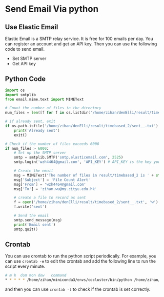 # Send Email Via python

## Use Elastic Email

Elastic Email is a SMTP relay service. It is free for 100 emails per day. You can register an account and get an API key. Then you can use the following code to send email.

- Set SMTP server
- Get API key

## Python Code

```python
import os
import smtplib
from email.mime.text import MIMEText

# Count the number of files in the directory
num_files = len([f for f in os.listdir('/home/zihan/denElli/result/timebased_2') if os.path.isfile(os.path.join('/home/zihan/denElli/result/timebased_2', f))])

# if already sent, exit
if os.path.isfile('/home/zihan/denElli/result/timebased_2/sent__.txt'):
    print('Already sent')
    exit()

# Check if the number of files exceeds 6000
if num_files > 6000:
    # Set up the SMTP server
    smtp = smtplib.SMTP('smtp.elasticemail.com', 2525)
    smtp.login('wzh4464@gmail.com', 'API_KEY') # API_KEY is the key you get from Elastic Email

    # Create the email
    msg = MIMEText('The number of files in result/timebased_2 is ' + str(num_files))
    msg['Subject'] = 'File Count Alert'
    msg['From'] = 'wzh4464@gmail.com'
    msg['To'] = 'zihan.wu@my.cityu.edu.hk'

    # create a file to record as sent
    f = open('/home/zihan/denElli/result/timebased_2/sent__.txt', 'w')
    f.write('sent')

    # Send the email
    smtp.send_message(msg)
    print('Email sent')
    smtp.quit()
```

## Crontab

You can use crontab to run the python script periodically. For example, you can use `crontab -e` to edit the crontab and add the following line to run the script every minute.

```bash
# m h  dom mon dow   command
* * * * * /home/zihan/miniconda3/envs/cocluster/bin/python /home/zihan/denElli/sendEmail.py
```

and then you can use `crontab -l` to check if the crontab is set correctly.
